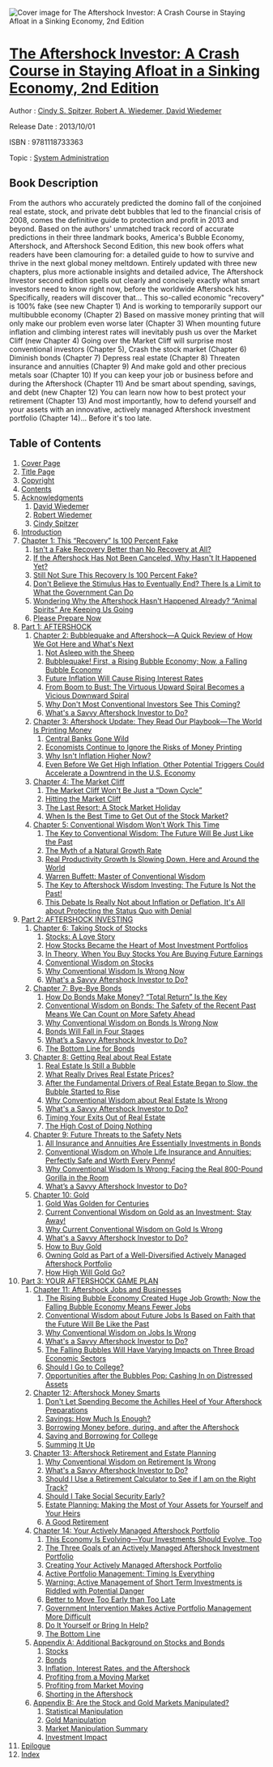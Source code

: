 ![Cover image for The Aftershock Investor: A Crash Course in Staying Afloat in a Sinking Economy, 2nd Edition](https://imgdetail.ebookreading.net/cover/cover/system_admin/EB9781118733363.jpg)

[The Aftershock Investor: A Crash Course in Staying Afloat in a Sinking Economy, 2nd Edition](https://ebookreading.net/view/book/The+Aftershock+Investor%3A+A+Crash+Course+in+Staying+Afloat+in+a+Sinking+Economy%2C+2nd+Edition-EB9781118733363_1.html "The Aftershock Investor: A Crash Course in Staying Afloat in a Sinking Economy, 2nd Edition")
====================================================================================================================

Author : [Cindy S. Spitzer](https://ebookreading.net/search/author/Cindy+S.+Spitzer),[ Robert A. Wiedemer](https://ebookreading.net/search/author/+Robert+A.+Wiedemer),[ David Wiedemer](https://ebookreading.net/search/author/+David+Wiedemer)

Release Date : 2013/10/01

ISBN : 9781118733363

Topic : [System Administration](https://ebookreading.net/search/category/system-administration)

Book Description
-----------------

From the authors who accurately predicted the domino fall of the conjoined real estate, stock, and private debt bubbles that led to the financial crisis of 2008, comes the definitive guide to protection and profit in 2013 and beyond. Based on the authors' unmatched track record of accurate predictions in their three landmark books, America's Bubble Economy, Aftershock, and Aftershock Second Edition, this new book offers what readers have been clamouring for: a detailed guide to how to survive and thrive in the next global money meltdown.
Entirely updated with three new chapters, plus more actionable insights and detailed advice, The Aftershock Investor second edition spells out clearly and concisely exactly what smart investors need to know right now, before the worldwide Aftershock hits. Specifically, readers will discover that...
This so-called economic "recovery" is 100% fake (see new Chapter 1)
And is working to temporarily support our multibubble economy (Chapter 2)
Based on massive money printing that will only make our problem even worse later (Chapter 3)
When mounting future inflation and climbing interest rates will inevitably push us over the Market Cliff (new Chapter 4)
Going over the Market Cliff will surprise most conventional investors (Chapter 5),
Crash the stock market (Chapter 6)
Diminish bonds (Chapter 7)
Depress real estate (Chapter 8)
Threaten insurance and annuities (Chapter 9)
And make gold and other precious metals soar (Chapter 10)
If you can keep your job or business before and during the Aftershock (Chapter 11)
And be smart about spending, savings, and debt (new Chapter 12)
You can learn now how to best protect your retirement (Chapter 13)
And most importantly, how to defend yourself and your assets with an innovative, actively managed Aftershock investment portfolio (Chapter 14)...
Before it's too late.
              
Table of Contents
-----------------

1. [Cover Page](https://ebookreading.net/view/book/The+Aftershock+Investor%3A+A+Crash+Course+in+Staying+Afloat+in+a+Sinking+Economy%2C+2nd+Edition-EB9781118733363_1.html)
1. [Title Page](https://ebookreading.net/view/book/The+Aftershock+Investor%3A+A+Crash+Course+in+Staying+Afloat+in+a+Sinking+Economy%2C+2nd+Edition-EB9781118733363_2.html)
1. [Copyright](https://ebookreading.net/view/book/The+Aftershock+Investor%3A+A+Crash+Course+in+Staying+Afloat+in+a+Sinking+Economy%2C+2nd+Edition-EB9781118733363_3.html)
1. [Contents](https://ebookreading.net/view/book/The+Aftershock+Investor%3A+A+Crash+Course+in+Staying+Afloat+in+a+Sinking+Economy%2C+2nd+Edition-EB9781118733363_4.html#contents)
1. [Acknowledgments](https://ebookreading.net/view/book/The+Aftershock+Investor%3A+A+Crash+Course+in+Staying+Afloat+in+a+Sinking+Economy%2C+2nd+Edition-EB9781118733363_5.html#ack)
    1. [David Wiedemer](https://ebookreading.net/view/book/The+Aftershock+Investor%3A+A+Crash+Course+in+Staying+Afloat+in+a+Sinking+Economy%2C+2nd+Edition-EB9781118733363_5.html#ack-sec001)
    1. [Robert Wiedemer](https://ebookreading.net/view/book/The+Aftershock+Investor%3A+A+Crash+Course+in+Staying+Afloat+in+a+Sinking+Economy%2C+2nd+Edition-EB9781118733363_5.html#ack-sec002)
    1. [Cindy Spitzer](https://ebookreading.net/view/book/The+Aftershock+Investor%3A+A+Crash+Course+in+Staying+Afloat+in+a+Sinking+Economy%2C+2nd+Edition-EB9781118733363_5.html#ack-sec003)
1. [Introduction](https://ebookreading.net/view/book/The+Aftershock+Investor%3A+A+Crash+Course+in+Staying+Afloat+in+a+Sinking+Economy%2C+2nd+Edition-EB9781118733363_6.html#intro)
1. [Chapter 1: This “Recovery” Is 100 Percent Fake](https://ebookreading.net/view/book/The+Aftershock+Investor%3A+A+Crash+Course+in+Staying+Afloat+in+a+Sinking+Economy%2C+2nd+Edition-EB9781118733363_7.html#chap1)
    1. [Isn&#39;t a Fake Recovery Better than No Recovery at All?](https://ebookreading.net/view/book/The+Aftershock+Investor%3A+A+Crash+Course+in+Staying+Afloat+in+a+Sinking+Economy%2C+2nd+Edition-EB9781118733363_7.html#chap1-sec001)
    1. [If the Aftershock Has Not Been Canceled, Why Hasn&#39;t It Happened Yet?](https://ebookreading.net/view/book/The+Aftershock+Investor%3A+A+Crash+Course+in+Staying+Afloat+in+a+Sinking+Economy%2C+2nd+Edition-EB9781118733363_7.html#chap1-sec002)
    1. [Still Not Sure This Recovery Is 100 Percent Fake?](https://ebookreading.net/view/book/The+Aftershock+Investor%3A+A+Crash+Course+in+Staying+Afloat+in+a+Sinking+Economy%2C+2nd+Edition-EB9781118733363_7.html#chap1-sec006)
    1. [Don&#39;t Believe the Stimulus Has to Eventually End? There Is a Limit to What the Government Can Do](https://ebookreading.net/view/book/The+Aftershock+Investor%3A+A+Crash+Course+in+Staying+Afloat+in+a+Sinking+Economy%2C+2nd+Edition-EB9781118733363_7.html#chap1-sec012)
    1. [Wondering Why the Aftershock Hasn&#39;t Happened Already? “Animal Spirits” Are Keeping Us Going](https://ebookreading.net/view/book/The+Aftershock+Investor%3A+A+Crash+Course+in+Staying+Afloat+in+a+Sinking+Economy%2C+2nd+Edition-EB9781118733363_7.html#chap1-sec013)
    1. [Please Prepare Now](https://ebookreading.net/view/book/The+Aftershock+Investor%3A+A+Crash+Course+in+Staying+Afloat+in+a+Sinking+Economy%2C+2nd+Edition-EB9781118733363_7.html#chap1-sec016)
1. [Part 1: AFTERSHOCK](https://ebookreading.net/view/book/The+Aftershock+Investor%3A+A+Crash+Course+in+Staying+Afloat+in+a+Sinking+Economy%2C+2nd+Edition-EB9781118733363_8.html#partI)
    1. [Chapter 2: Bubblequake and Aftershock—A Quick Review of How We Got Here and What&#39;s Next](https://ebookreading.net/view/book/The+Aftershock+Investor%3A+A+Crash+Course+in+Staying+Afloat+in+a+Sinking+Economy%2C+2nd+Edition-EB9781118733363_9.html#chap2)
        1. [Not Asleep with the Sheep](https://ebookreading.net/view/book/The+Aftershock+Investor%3A+A+Crash+Course+in+Staying+Afloat+in+a+Sinking+Economy%2C+2nd+Edition-EB9781118733363_9.html#chap2-sec001)
        1. [Bubblequake! First, a Rising Bubble Economy; Now, a Falling Bubble Economy](https://ebookreading.net/view/book/The+Aftershock+Investor%3A+A+Crash+Course+in+Staying+Afloat+in+a+Sinking+Economy%2C+2nd+Edition-EB9781118733363_9.html#chap2-sec002)
        1. [Future Inflation Will Cause Rising Interest Rates](https://ebookreading.net/view/book/The+Aftershock+Investor%3A+A+Crash+Course+in+Staying+Afloat+in+a+Sinking+Economy%2C+2nd+Edition-EB9781118733363_9.html#chap2-sec011)
        1. [From Boom to Bust: The Virtuous Upward Spiral Becomes a Vicious Downward Spiral](https://ebookreading.net/view/book/The+Aftershock+Investor%3A+A+Crash+Course+in+Staying+Afloat+in+a+Sinking+Economy%2C+2nd+Edition-EB9781118733363_9.html#chap2-sec013)
        1. [Why Don&#39;t Most Conventional Investors See This Coming?](https://ebookreading.net/view/book/The+Aftershock+Investor%3A+A+Crash+Course+in+Staying+Afloat+in+a+Sinking+Economy%2C+2nd+Edition-EB9781118733363_9.html#chap2-sec021)
        1. [What&#39;s a Savvy Aftershock Investor to Do?](https://ebookreading.net/view/book/The+Aftershock+Investor%3A+A+Crash+Course+in+Staying+Afloat+in+a+Sinking+Economy%2C+2nd+Edition-EB9781118733363_9.html#chap2-sec022)
    1. [Chapter 3: Aftershock Update: They Read Our Playbook—The World Is Printing Money](https://ebookreading.net/view/book/The+Aftershock+Investor%3A+A+Crash+Course+in+Staying+Afloat+in+a+Sinking+Economy%2C+2nd+Edition-EB9781118733363_10.html#chap3)
        1. [Central Banks Gone Wild](https://ebookreading.net/view/book/The+Aftershock+Investor%3A+A+Crash+Course+in+Staying+Afloat+in+a+Sinking+Economy%2C+2nd+Edition-EB9781118733363_10.html#chap3-sec001)
        1. [Economists Continue to Ignore the Risks of Money Printing](https://ebookreading.net/view/book/The+Aftershock+Investor%3A+A+Crash+Course+in+Staying+Afloat+in+a+Sinking+Economy%2C+2nd+Edition-EB9781118733363_10.html#chap3-sec002)
        1. [Why Isn&#39;t Inflation Higher Now?](https://ebookreading.net/view/book/The+Aftershock+Investor%3A+A+Crash+Course+in+Staying+Afloat+in+a+Sinking+Economy%2C+2nd+Edition-EB9781118733363_10.html#chap3-sec004)
        1. [Even Before We Get High Inflation, Other Potential Triggers Could Accelerate a Downtrend in the U.S. Economy](https://ebookreading.net/view/book/The+Aftershock+Investor%3A+A+Crash+Course+in+Staying+Afloat+in+a+Sinking+Economy%2C+2nd+Edition-EB9781118733363_10.html#chap3-sec007)
    1. [Chapter 4: The Market Cliff](https://ebookreading.net/view/book/The+Aftershock+Investor%3A+A+Crash+Course+in+Staying+Afloat+in+a+Sinking+Economy%2C+2nd+Edition-EB9781118733363_11.html#chap4)
        1. [The Market Cliff Won&#39;t Be Just a “Down Cycle”](https://ebookreading.net/view/book/The+Aftershock+Investor%3A+A+Crash+Course+in+Staying+Afloat+in+a+Sinking+Economy%2C+2nd+Edition-EB9781118733363_11.html#chap4-sec001)
        1. [Hitting the Market Cliff](https://ebookreading.net/view/book/The+Aftershock+Investor%3A+A+Crash+Course+in+Staying+Afloat+in+a+Sinking+Economy%2C+2nd+Edition-EB9781118733363_11.html#chap4-sec004)
        1. [The Last Resort: A Stock Market Holiday](https://ebookreading.net/view/book/The+Aftershock+Investor%3A+A+Crash+Course+in+Staying+Afloat+in+a+Sinking+Economy%2C+2nd+Edition-EB9781118733363_11.html#chap4-sec009)
        1. [When Is the Best Time to Get Out of the Stock Market?](https://ebookreading.net/view/book/The+Aftershock+Investor%3A+A+Crash+Course+in+Staying+Afloat+in+a+Sinking+Economy%2C+2nd+Edition-EB9781118733363_11.html#chap4-sec010)
    1. [Chapter 5: Conventional Wisdom Won&#39;t Work This Time](https://ebookreading.net/view/book/The+Aftershock+Investor%3A+A+Crash+Course+in+Staying+Afloat+in+a+Sinking+Economy%2C+2nd+Edition-EB9781118733363_12.html#chap5)
        1. [The Key to Conventional Wisdom: The Future Will Be Just Like the Past](https://ebookreading.net/view/book/The+Aftershock+Investor%3A+A+Crash+Course+in+Staying+Afloat+in+a+Sinking+Economy%2C+2nd+Edition-EB9781118733363_12.html#chap5-sec001)
        1. [The Myth of a Natural Growth Rate](https://ebookreading.net/view/book/The+Aftershock+Investor%3A+A+Crash+Course+in+Staying+Afloat+in+a+Sinking+Economy%2C+2nd+Edition-EB9781118733363_12.html#chap5-sec002)
        1. [Real Productivity Growth Is Slowing Down, Here and Around the World](https://ebookreading.net/view/book/The+Aftershock+Investor%3A+A+Crash+Course+in+Staying+Afloat+in+a+Sinking+Economy%2C+2nd+Edition-EB9781118733363_12.html#chap5-sec003)
        1. [Warren Buffett: Master of Conventional Wisdom](https://ebookreading.net/view/book/The+Aftershock+Investor%3A+A+Crash+Course+in+Staying+Afloat+in+a+Sinking+Economy%2C+2nd+Edition-EB9781118733363_12.html#chap5-sec004)
        1. [The Key to Aftershock Wisdom Investing: The Future Is Not the Past!](https://ebookreading.net/view/book/The+Aftershock+Investor%3A+A+Crash+Course+in+Staying+Afloat+in+a+Sinking+Economy%2C+2nd+Edition-EB9781118733363_12.html#chap5-sec006)
        1. [This Debate Is Really Not about Inflation or Deflation, It&#39;s All about Protecting the Status Quo with Denial](https://ebookreading.net/view/book/The+Aftershock+Investor%3A+A+Crash+Course+in+Staying+Afloat+in+a+Sinking+Economy%2C+2nd+Edition-EB9781118733363_12.html#chap5-sec016)
1. [Part 2: AFTERSHOCK INVESTING](https://ebookreading.net/view/book/The+Aftershock+Investor%3A+A+Crash+Course+in+Staying+Afloat+in+a+Sinking+Economy%2C+2nd+Edition-EB9781118733363_13.html#partII)
    1. [Chapter 6: Taking Stock of Stocks](https://ebookreading.net/view/book/The+Aftershock+Investor%3A+A+Crash+Course+in+Staying+Afloat+in+a+Sinking+Economy%2C+2nd+Edition-EB9781118733363_14.html#chap6)
        1. [Stocks: A Love Story](https://ebookreading.net/view/book/The+Aftershock+Investor%3A+A+Crash+Course+in+Staying+Afloat+in+a+Sinking+Economy%2C+2nd+Edition-EB9781118733363_14.html#chap6-sec001)
        1. [How Stocks Became the Heart of Most Investment Portfolios](https://ebookreading.net/view/book/The+Aftershock+Investor%3A+A+Crash+Course+in+Staying+Afloat+in+a+Sinking+Economy%2C+2nd+Edition-EB9781118733363_14.html#chap6-sec002)
        1. [In Theory, When You Buy Stocks You Are Buying Future Earnings](https://ebookreading.net/view/book/The+Aftershock+Investor%3A+A+Crash+Course+in+Staying+Afloat+in+a+Sinking+Economy%2C+2nd+Edition-EB9781118733363_14.html#chap6-sec004)
        1. [Conventional Wisdom on Stocks](https://ebookreading.net/view/book/The+Aftershock+Investor%3A+A+Crash+Course+in+Staying+Afloat+in+a+Sinking+Economy%2C+2nd+Edition-EB9781118733363_14.html#chap6-sec007)
        1. [Why Conventional Wisdom Is Wrong Now](https://ebookreading.net/view/book/The+Aftershock+Investor%3A+A+Crash+Course+in+Staying+Afloat+in+a+Sinking+Economy%2C+2nd+Edition-EB9781118733363_14.html#chap6-sec010)
        1. [What&#39;s a Savvy Aftershock Investor to Do?](https://ebookreading.net/view/book/The+Aftershock+Investor%3A+A+Crash+Course+in+Staying+Afloat+in+a+Sinking+Economy%2C+2nd+Edition-EB9781118733363_14.html#chap6-sec017)
    1. [Chapter 7: Bye-Bye Bonds](https://ebookreading.net/view/book/The+Aftershock+Investor%3A+A+Crash+Course+in+Staying+Afloat+in+a+Sinking+Economy%2C+2nd+Edition-EB9781118733363_15.html#chap7)
        1. [How Do Bonds Make Money? “Total Return” Is the Key](https://ebookreading.net/view/book/The+Aftershock+Investor%3A+A+Crash+Course+in+Staying+Afloat+in+a+Sinking+Economy%2C+2nd+Edition-EB9781118733363_15.html#chap7-sec001)
        1. [Conventional Wisdom on Bonds: The Safety of the Recent Past Means We Can Count on More Safety Ahead](https://ebookreading.net/view/book/The+Aftershock+Investor%3A+A+Crash+Course+in+Staying+Afloat+in+a+Sinking+Economy%2C+2nd+Edition-EB9781118733363_15.html#chap7-sec007)
        1. [Why Conventional Wisdom on Bonds Is Wrong Now](https://ebookreading.net/view/book/The+Aftershock+Investor%3A+A+Crash+Course+in+Staying+Afloat+in+a+Sinking+Economy%2C+2nd+Edition-EB9781118733363_15.html#chap7-sec008)
        1. [Bonds Will Fall in Four Stages](https://ebookreading.net/view/book/The+Aftershock+Investor%3A+A+Crash+Course+in+Staying+Afloat+in+a+Sinking+Economy%2C+2nd+Edition-EB9781118733363_15.html#chap7-sec013)
        1. [What’s a Savvy Aftershock Investor to Do?](https://ebookreading.net/view/book/The+Aftershock+Investor%3A+A+Crash+Course+in+Staying+Afloat+in+a+Sinking+Economy%2C+2nd+Edition-EB9781118733363_15.html#chap7-sec018)
        1. [The Bottom Line for Bonds](https://ebookreading.net/view/book/The+Aftershock+Investor%3A+A+Crash+Course+in+Staying+Afloat+in+a+Sinking+Economy%2C+2nd+Edition-EB9781118733363_15.html#chap7-sec023)
    1. [Chapter 8: Getting Real about Real Estate](https://ebookreading.net/view/book/The+Aftershock+Investor%3A+A+Crash+Course+in+Staying+Afloat+in+a+Sinking+Economy%2C+2nd+Edition-EB9781118733363_16.html#chap8)
        1. [Real Estate Is Still a Bubble](https://ebookreading.net/view/book/The+Aftershock+Investor%3A+A+Crash+Course+in+Staying+Afloat+in+a+Sinking+Economy%2C+2nd+Edition-EB9781118733363_16.html#chap8-sec001)
        1. [What Really Drives Real Estate Prices?](https://ebookreading.net/view/book/The+Aftershock+Investor%3A+A+Crash+Course+in+Staying+Afloat+in+a+Sinking+Economy%2C+2nd+Edition-EB9781118733363_16.html#chap8-sec002)
        1. [After the Fundamental Drivers of Real Estate Began to Slow, the Bubble Started to Rise](https://ebookreading.net/view/book/The+Aftershock+Investor%3A+A+Crash+Course+in+Staying+Afloat+in+a+Sinking+Economy%2C+2nd+Edition-EB9781118733363_16.html#chap8-sec003)
        1. [Why Conventional Wisdom about Real Estate Is Wrong](https://ebookreading.net/view/book/The+Aftershock+Investor%3A+A+Crash+Course+in+Staying+Afloat+in+a+Sinking+Economy%2C+2nd+Edition-EB9781118733363_16.html#chap8-sec004)
        1. [What&#39;s a Savvy Aftershock Investor to Do?](https://ebookreading.net/view/book/The+Aftershock+Investor%3A+A+Crash+Course+in+Staying+Afloat+in+a+Sinking+Economy%2C+2nd+Edition-EB9781118733363_16.html#chap8-sec008)
        1. [Timing Your Exits Out of Real Estate](https://ebookreading.net/view/book/The+Aftershock+Investor%3A+A+Crash+Course+in+Staying+Afloat+in+a+Sinking+Economy%2C+2nd+Edition-EB9781118733363_16.html#chap8-sec019)
        1. [The High Cost of Doing Nothing](https://ebookreading.net/view/book/The+Aftershock+Investor%3A+A+Crash+Course+in+Staying+Afloat+in+a+Sinking+Economy%2C+2nd+Edition-EB9781118733363_16.html#chap8-sec022)
    1. [Chapter 9: Future Threats to the Safety Nets](https://ebookreading.net/view/book/The+Aftershock+Investor%3A+A+Crash+Course+in+Staying+Afloat+in+a+Sinking+Economy%2C+2nd+Edition-EB9781118733363_17.html#chap9)
        1. [All Insurance and Annuities Are Essentially Investments in Bonds](https://ebookreading.net/view/book/The+Aftershock+Investor%3A+A+Crash+Course+in+Staying+Afloat+in+a+Sinking+Economy%2C+2nd+Edition-EB9781118733363_17.html#chap9-sec001)
        1. [Conventional Wisdom on Whole Life Insurance and Annuities: Perfectly Safe and Worth Every Penny!](https://ebookreading.net/view/book/The+Aftershock+Investor%3A+A+Crash+Course+in+Staying+Afloat+in+a+Sinking+Economy%2C+2nd+Edition-EB9781118733363_17.html#chap9-sec002)
        1. [Why Conventional Wisdom Is Wrong: Facing the Real 800-Pound Gorilla in the Room](https://ebookreading.net/view/book/The+Aftershock+Investor%3A+A+Crash+Course+in+Staying+Afloat+in+a+Sinking+Economy%2C+2nd+Edition-EB9781118733363_17.html#chap9-sec008)
        1. [What’s a Savvy Aftershock Investor to Do?](https://ebookreading.net/view/book/The+Aftershock+Investor%3A+A+Crash+Course+in+Staying+Afloat+in+a+Sinking+Economy%2C+2nd+Edition-EB9781118733363_17.html#chap9-sec012)
    1. [Chapter 10: Gold](https://ebookreading.net/view/book/The+Aftershock+Investor%3A+A+Crash+Course+in+Staying+Afloat+in+a+Sinking+Economy%2C+2nd+Edition-EB9781118733363_18.html#chap10)
        1. [Gold Was Golden for Centuries](https://ebookreading.net/view/book/The+Aftershock+Investor%3A+A+Crash+Course+in+Staying+Afloat+in+a+Sinking+Economy%2C+2nd+Edition-EB9781118733363_18.html#chap10-sec001)
        1. [Current Conventional Wisdom on Gold as an Investment: Stay Away!](https://ebookreading.net/view/book/The+Aftershock+Investor%3A+A+Crash+Course+in+Staying+Afloat+in+a+Sinking+Economy%2C+2nd+Edition-EB9781118733363_18.html#chap10-sec003)
        1. [Why Current Conventional Wisdom on Gold Is Wrong](https://ebookreading.net/view/book/The+Aftershock+Investor%3A+A+Crash+Course+in+Staying+Afloat+in+a+Sinking+Economy%2C+2nd+Edition-EB9781118733363_18.html#chap10-sec004)
        1. [What&#39;s a Savvy Aftershock Investor to Do?](https://ebookreading.net/view/book/The+Aftershock+Investor%3A+A+Crash+Course+in+Staying+Afloat+in+a+Sinking+Economy%2C+2nd+Edition-EB9781118733363_18.html#chap10-sec007)
        1. [How to Buy Gold](https://ebookreading.net/view/book/The+Aftershock+Investor%3A+A+Crash+Course+in+Staying+Afloat+in+a+Sinking+Economy%2C+2nd+Edition-EB9781118733363_18.html#chap10-sec013)
        1. [Owning Gold as Part of a Well-Diversified Actively Managed Aftershock Portfolio](https://ebookreading.net/view/book/The+Aftershock+Investor%3A+A+Crash+Course+in+Staying+Afloat+in+a+Sinking+Economy%2C+2nd+Edition-EB9781118733363_18.html#chap10-sec020)
        1. [How High Will Gold Go?](https://ebookreading.net/view/book/The+Aftershock+Investor%3A+A+Crash+Course+in+Staying+Afloat+in+a+Sinking+Economy%2C+2nd+Edition-EB9781118733363_18.html#chap10-sec021)
1. [Part 3: YOUR AFTERSHOCK GAME PLAN](https://ebookreading.net/view/book/The+Aftershock+Investor%3A+A+Crash+Course+in+Staying+Afloat+in+a+Sinking+Economy%2C+2nd+Edition-EB9781118733363_19.html#partIII)
    1. [Chapter 11: Aftershock Jobs and Businesses](https://ebookreading.net/view/book/The+Aftershock+Investor%3A+A+Crash+Course+in+Staying+Afloat+in+a+Sinking+Economy%2C+2nd+Edition-EB9781118733363_20.html#chap11)
        1. [The Rising Bubble Economy Created Huge Job Growth; Now the Falling Bubble Economy Means Fewer Jobs](https://ebookreading.net/view/book/The+Aftershock+Investor%3A+A+Crash+Course+in+Staying+Afloat+in+a+Sinking+Economy%2C+2nd+Edition-EB9781118733363_20.html#chap11-sec001)
        1. [Conventional Wisdom about Future Jobs Is Based on Faith that the Future Will Be Like the Past](https://ebookreading.net/view/book/The+Aftershock+Investor%3A+A+Crash+Course+in+Staying+Afloat+in+a+Sinking+Economy%2C+2nd+Edition-EB9781118733363_20.html#chap11-sec002)
        1. [Why Conventional Wisdom on Jobs Is Wrong](https://ebookreading.net/view/book/The+Aftershock+Investor%3A+A+Crash+Course+in+Staying+Afloat+in+a+Sinking+Economy%2C+2nd+Edition-EB9781118733363_20.html#chap11-sec003)
        1. [What&#39;s a Savvy Aftershock Investor to Do?](https://ebookreading.net/view/book/The+Aftershock+Investor%3A+A+Crash+Course+in+Staying+Afloat+in+a+Sinking+Economy%2C+2nd+Edition-EB9781118733363_20.html#chap11-sec005)
        1. [The Falling Bubbles Will Have Varying Impacts on Three Broad Economic Sectors](https://ebookreading.net/view/book/The+Aftershock+Investor%3A+A+Crash+Course+in+Staying+Afloat+in+a+Sinking+Economy%2C+2nd+Edition-EB9781118733363_20.html#chap11-sec006)
        1. [Should I Go to College?](https://ebookreading.net/view/book/The+Aftershock+Investor%3A+A+Crash+Course+in+Staying+Afloat+in+a+Sinking+Economy%2C+2nd+Edition-EB9781118733363_20.html#chap11-sec018)
        1. [Opportunities after the Bubbles Pop: Cashing In on Distressed Assets](https://ebookreading.net/view/book/The+Aftershock+Investor%3A+A+Crash+Course+in+Staying+Afloat+in+a+Sinking+Economy%2C+2nd+Edition-EB9781118733363_20.html#chap11-sec019)
    1. [Chapter 12: Aftershock Money Smarts](https://ebookreading.net/view/book/The+Aftershock+Investor%3A+A+Crash+Course+in+Staying+Afloat+in+a+Sinking+Economy%2C+2nd+Edition-EB9781118733363_21.html#chap12)
        1. [Don&#39;t Let Spending Become the Achilles Heel of Your Aftershock Preparations](https://ebookreading.net/view/book/The+Aftershock+Investor%3A+A+Crash+Course+in+Staying+Afloat+in+a+Sinking+Economy%2C+2nd+Edition-EB9781118733363_21.html#chap12-sec001)
        1. [Savings: How Much Is Enough?](https://ebookreading.net/view/book/The+Aftershock+Investor%3A+A+Crash+Course+in+Staying+Afloat+in+a+Sinking+Economy%2C+2nd+Edition-EB9781118733363_21.html#chap12-sec005)
        1. [Borrowing Money before, during, and after the Aftershock](https://ebookreading.net/view/book/The+Aftershock+Investor%3A+A+Crash+Course+in+Staying+Afloat+in+a+Sinking+Economy%2C+2nd+Edition-EB9781118733363_21.html#chap12-sec010)
        1. [Saving and Borrowing for College](https://ebookreading.net/view/book/The+Aftershock+Investor%3A+A+Crash+Course+in+Staying+Afloat+in+a+Sinking+Economy%2C+2nd+Edition-EB9781118733363_21.html#chap12-sec015)
        1. [Summing It Up](https://ebookreading.net/view/book/The+Aftershock+Investor%3A+A+Crash+Course+in+Staying+Afloat+in+a+Sinking+Economy%2C+2nd+Edition-EB9781118733363_21.html#chap12-sec021)
    1. [Chapter 13: Aftershock Retirement and Estate Planning](https://ebookreading.net/view/book/The+Aftershock+Investor%3A+A+Crash+Course+in+Staying+Afloat+in+a+Sinking+Economy%2C+2nd+Edition-EB9781118733363_22.html#chap13)
        1. [Why Conventional Wisdom on Retirement Is Wrong](https://ebookreading.net/view/book/The+Aftershock+Investor%3A+A+Crash+Course+in+Staying+Afloat+in+a+Sinking+Economy%2C+2nd+Edition-EB9781118733363_22.html#chap13-sec001)
        1. [What&#39;s a Savvy Aftershock Investor to Do?](https://ebookreading.net/view/book/The+Aftershock+Investor%3A+A+Crash+Course+in+Staying+Afloat+in+a+Sinking+Economy%2C+2nd+Edition-EB9781118733363_22.html#chap13-sec002)
        1. [Should I Use a Retirement Calculator to See if I am on the Right Track?](https://ebookreading.net/view/book/The+Aftershock+Investor%3A+A+Crash+Course+in+Staying+Afloat+in+a+Sinking+Economy%2C+2nd+Edition-EB9781118733363_22.html#chap13-sec007)
        1. [Should I Take Social Security Early?](https://ebookreading.net/view/book/The+Aftershock+Investor%3A+A+Crash+Course+in+Staying+Afloat+in+a+Sinking+Economy%2C+2nd+Edition-EB9781118733363_22.html#chap13-sec008)
        1. [Estate Planning: Making the Most of Your Assets for Yourself and Your Heirs](https://ebookreading.net/view/book/The+Aftershock+Investor%3A+A+Crash+Course+in+Staying+Afloat+in+a+Sinking+Economy%2C+2nd+Edition-EB9781118733363_22.html#chap13-sec009)
        1. [A Good Retirement](https://ebookreading.net/view/book/The+Aftershock+Investor%3A+A+Crash+Course+in+Staying+Afloat+in+a+Sinking+Economy%2C+2nd+Edition-EB9781118733363_22.html#chap13-sec013)
    1. [Chapter 14: Your Actively Managed Aftershock Portfolio](https://ebookreading.net/view/book/The+Aftershock+Investor%3A+A+Crash+Course+in+Staying+Afloat+in+a+Sinking+Economy%2C+2nd+Edition-EB9781118733363_23.html#chap14)
        1. [This Economy Is Evolving—Your Investments Should Evolve, Too](https://ebookreading.net/view/book/The+Aftershock+Investor%3A+A+Crash+Course+in+Staying+Afloat+in+a+Sinking+Economy%2C+2nd+Edition-EB9781118733363_23.html#chap14-sec001)
        1. [The Three Goals of an Actively Managed Aftershock Investment Portfolio](https://ebookreading.net/view/book/The+Aftershock+Investor%3A+A+Crash+Course+in+Staying+Afloat+in+a+Sinking+Economy%2C+2nd+Edition-EB9781118733363_23.html#chap14-sec002)
        1. [Creating Your Actively Managed Aftershock Portfolio](https://ebookreading.net/view/book/The+Aftershock+Investor%3A+A+Crash+Course+in+Staying+Afloat+in+a+Sinking+Economy%2C+2nd+Edition-EB9781118733363_23.html#chap14-sec006)
        1. [Active Portfolio Management: Timing Is Everything](https://ebookreading.net/view/book/The+Aftershock+Investor%3A+A+Crash+Course+in+Staying+Afloat+in+a+Sinking+Economy%2C+2nd+Edition-EB9781118733363_23.html#chap14-sec014)
        1. [Warning: Active Management of Short Term Investments is Riddled with Potential Danger](https://ebookreading.net/view/book/The+Aftershock+Investor%3A+A+Crash+Course+in+Staying+Afloat+in+a+Sinking+Economy%2C+2nd+Edition-EB9781118733363_23.html#chap14-sec022)
        1. [Better to Move Too Early than Too Late](https://ebookreading.net/view/book/The+Aftershock+Investor%3A+A+Crash+Course+in+Staying+Afloat+in+a+Sinking+Economy%2C+2nd+Edition-EB9781118733363_23.html#chap14-sec023)
        1. [Government Intervention Makes Active Portfolio Management More Difficult](https://ebookreading.net/view/book/The+Aftershock+Investor%3A+A+Crash+Course+in+Staying+Afloat+in+a+Sinking+Economy%2C+2nd+Edition-EB9781118733363_23.html#chap14-sec024)
        1. [Do It Yourself or Bring In Help?](https://ebookreading.net/view/book/The+Aftershock+Investor%3A+A+Crash+Course+in+Staying+Afloat+in+a+Sinking+Economy%2C+2nd+Edition-EB9781118733363_23.html#chap14-sec026)
        1. [The Bottom Line](https://ebookreading.net/view/book/The+Aftershock+Investor%3A+A+Crash+Course+in+Staying+Afloat+in+a+Sinking+Economy%2C+2nd+Edition-EB9781118733363_23.html#chap14-sec027)
    1. [Appendix A: Additional Background on Stocks and Bonds](https://ebookreading.net/view/book/The+Aftershock+Investor%3A+A+Crash+Course+in+Staying+Afloat+in+a+Sinking+Economy%2C+2nd+Edition-EB9781118733363_24.html#appa)
        1. [Stocks](https://ebookreading.net/view/book/The+Aftershock+Investor%3A+A+Crash+Course+in+Staying+Afloat+in+a+Sinking+Economy%2C+2nd+Edition-EB9781118733363_24.html#appa-sec001)
        1. [Bonds](https://ebookreading.net/view/book/The+Aftershock+Investor%3A+A+Crash+Course+in+Staying+Afloat+in+a+Sinking+Economy%2C+2nd+Edition-EB9781118733363_24.html#appa-sec009)
        1. [Inflation, Interest Rates, and the Aftershock](https://ebookreading.net/view/book/The+Aftershock+Investor%3A+A+Crash+Course+in+Staying+Afloat+in+a+Sinking+Economy%2C+2nd+Edition-EB9781118733363_24.html#appa-sec021)
        1. [Profiting from a Moving Market](https://ebookreading.net/view/book/The+Aftershock+Investor%3A+A+Crash+Course+in+Staying+Afloat+in+a+Sinking+Economy%2C+2nd+Edition-EB9781118733363_24.html#appa-sec022)
        1. [Profiting from Market Moving](https://ebookreading.net/view/book/The+Aftershock+Investor%3A+A+Crash+Course+in+Staying+Afloat+in+a+Sinking+Economy%2C+2nd+Edition-EB9781118733363_24.html#appa-sec024)
        1. [Shorting in the Aftershock](https://ebookreading.net/view/book/The+Aftershock+Investor%3A+A+Crash+Course+in+Staying+Afloat+in+a+Sinking+Economy%2C+2nd+Edition-EB9781118733363_24.html#appa-sec029)
    1. [Appendix B: Are the Stock and Gold Markets Manipulated?](https://ebookreading.net/view/book/The+Aftershock+Investor%3A+A+Crash+Course+in+Staying+Afloat+in+a+Sinking+Economy%2C+2nd+Edition-EB9781118733363_25.html#appb)
        1. [Statistical Manipulation](https://ebookreading.net/view/book/The+Aftershock+Investor%3A+A+Crash+Course+in+Staying+Afloat+in+a+Sinking+Economy%2C+2nd+Edition-EB9781118733363_25.html#appb-sec001)
        1. [Gold Manipulation](https://ebookreading.net/view/book/The+Aftershock+Investor%3A+A+Crash+Course+in+Staying+Afloat+in+a+Sinking+Economy%2C+2nd+Edition-EB9781118733363_25.html#appb-sec002)
        1. [Market Manipulation Summary](https://ebookreading.net/view/book/The+Aftershock+Investor%3A+A+Crash+Course+in+Staying+Afloat+in+a+Sinking+Economy%2C+2nd+Edition-EB9781118733363_25.html#appb-sec005)
        1. [Investment Impact](https://ebookreading.net/view/book/The+Aftershock+Investor%3A+A+Crash+Course+in+Staying+Afloat+in+a+Sinking+Economy%2C+2nd+Edition-EB9781118733363_25.html#appb-sec006)
1. [Epilogue](https://ebookreading.net/view/book/The+Aftershock+Investor%3A+A+Crash+Course+in+Staying+Afloat+in+a+Sinking+Economy%2C+2nd+Edition-EB9781118733363_26.html#epilogue)
1. [Index](https://ebookreading.net/view/book/The+Aftershock+Investor%3A+A+Crash+Course+in+Staying+Afloat+in+a+Sinking+Economy%2C+2nd+Edition-EB9781118733363_27.html#index)
